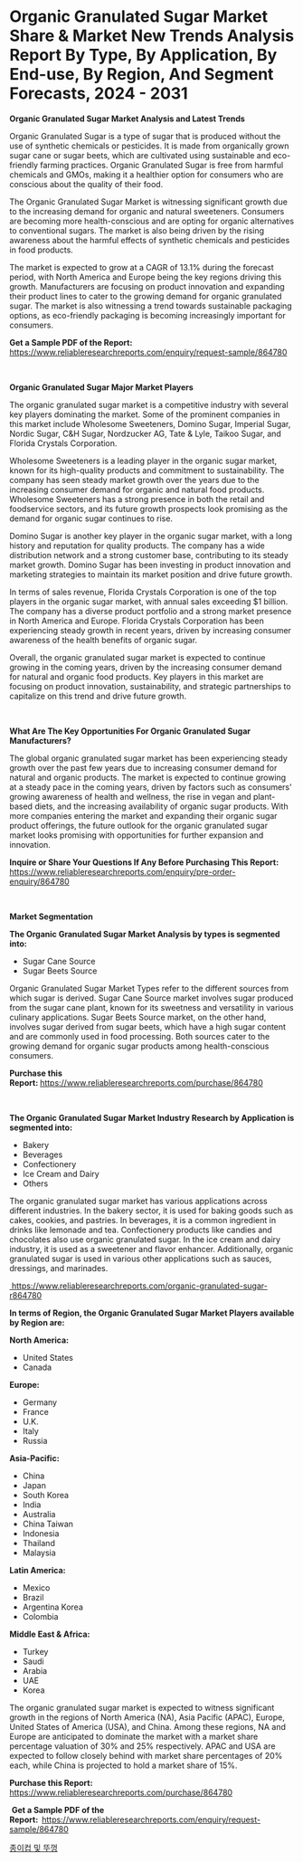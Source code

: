 <p><h1>Organic Granulated Sugar Market Share & Market New Trends Analysis Report By Type, By Application, By End-use, By Region, And Segment Forecasts, 2024 - 2031</h1></p><p><strong>Organic Granulated Sugar Market Analysis and Latest Trends</strong></p>
<p><p>Organic Granulated Sugar is a type of sugar that is produced without the use of synthetic chemicals or pesticides. It is made from organically grown sugar cane or sugar beets, which are cultivated using sustainable and eco-friendly farming practices. Organic Granulated Sugar is free from harmful chemicals and GMOs, making it a healthier option for consumers who are conscious about the quality of their food.</p><p>The Organic Granulated Sugar Market is witnessing significant growth due to the increasing demand for organic and natural sweeteners. Consumers are becoming more health-conscious and are opting for organic alternatives to conventional sugars. The market is also being driven by the rising awareness about the harmful effects of synthetic chemicals and pesticides in food products.</p><p>The market is expected to grow at a CAGR of 13.1% during the forecast period, with North America and Europe being the key regions driving this growth. Manufacturers are focusing on product innovation and expanding their product lines to cater to the growing demand for organic granulated sugar. The market is also witnessing a trend towards sustainable packaging options, as eco-friendly packaging is becoming increasingly important for consumers.</p></p>
<p><strong>Get a Sample PDF of the Report:&nbsp;</strong> <a href="https://www.reliableresearchreports.com/enquiry/request-sample/864780">https://www.reliableresearchreports.com/enquiry/request-sample/864780</a></p>
<p>&nbsp;</p>
<p><strong>Organic Granulated Sugar Major Market Players</strong></p>
<p><p>The organic granulated sugar market is a competitive industry with several key players dominating the market. Some of the prominent companies in this market include Wholesome Sweeteners, Domino Sugar, Imperial Sugar, Nordic Sugar, C&H Sugar, Nordzucker AG, Tate & Lyle, Taikoo Sugar, and Florida Crystals Corporation.</p><p>Wholesome Sweeteners is a leading player in the organic sugar market, known for its high-quality products and commitment to sustainability. The company has seen steady market growth over the years due to the increasing consumer demand for organic and natural food products. Wholesome Sweeteners has a strong presence in both the retail and foodservice sectors, and its future growth prospects look promising as the demand for organic sugar continues to rise.</p><p>Domino Sugar is another key player in the organic sugar market, with a long history and reputation for quality products. The company has a wide distribution network and a strong customer base, contributing to its steady market growth. Domino Sugar has been investing in product innovation and marketing strategies to maintain its market position and drive future growth.</p><p>In terms of sales revenue, Florida Crystals Corporation is one of the top players in the organic sugar market, with annual sales exceeding $1 billion. The company has a diverse product portfolio and a strong market presence in North America and Europe. Florida Crystals Corporation has been experiencing steady growth in recent years, driven by increasing consumer awareness of the health benefits of organic sugar.</p><p>Overall, the organic granulated sugar market is expected to continue growing in the coming years, driven by the increasing consumer demand for natural and organic food products. Key players in this market are focusing on product innovation, sustainability, and strategic partnerships to capitalize on this trend and drive future growth.</p></p>
<p>&nbsp;</p>
<p><strong>What Are The Key Opportunities For Organic Granulated Sugar Manufacturers?</strong></p>
<p><p>The global organic granulated sugar market has been experiencing steady growth over the past few years due to increasing consumer demand for natural and organic products. The market is expected to continue growing at a steady pace in the coming years, driven by factors such as consumers' growing awareness of health and wellness, the rise in vegan and plant-based diets, and the increasing availability of organic sugar products. With more companies entering the market and expanding their organic sugar product offerings, the future outlook for the organic granulated sugar market looks promising with opportunities for further expansion and innovation.</p></p>
<p><strong>Inquire or Share Your Questions If Any Before Purchasing This Report:</strong> <a href="https://www.reliableresearchreports.com/enquiry/pre-order-enquiry/864780">https://www.reliableresearchreports.com/enquiry/pre-order-enquiry/864780</a></p>
<p>&nbsp;</p>
<p><strong>Market Segmentation</strong></p>
<p><strong>The Organic Granulated Sugar Market Analysis by types is segmented into:</strong></p>
<p><ul><li>Sugar Cane Source</li><li>Sugar Beets Source</li></ul></p>
<p><p>Organic Granulated Sugar Market Types refer to the different sources from which sugar is derived. Sugar Cane Source market involves sugar produced from the sugar cane plant, known for its sweetness and versatility in various culinary applications. Sugar Beets Source market, on the other hand, involves sugar derived from sugar beets, which have a high sugar content and are commonly used in food processing. Both sources cater to the growing demand for organic sugar products among health-conscious consumers.</p></p>
<p><strong>Purchase this Report:&nbsp;</strong><a href="https://www.reliableresearchreports.com/purchase/864780">https://www.reliableresearchreports.com/purchase/864780</a></p>
<p>&nbsp;</p>
<p><strong>The Organic Granulated Sugar Market Industry Research by Application is segmented into:</strong></p>
<p><ul><li>Bakery</li><li>Beverages</li><li>Confectionery</li><li>Ice Cream and Dairy</li><li>Others</li></ul></p>
<p><p>The organic granulated sugar market has various applications across different industries. In the bakery sector, it is used for baking goods such as cakes, cookies, and pastries. In beverages, it is a common ingredient in drinks like lemonade and tea. Confectionery products like candies and chocolates also use organic granulated sugar. In the ice cream and dairy industry, it is used as a sweetener and flavor enhancer. Additionally, organic granulated sugar is used in various other applications such as sauces, dressings, and marinades.</p></p>
<p><a href="https://www.reliableresearchreports.com/organic-granulated-sugar-r864780">&nbsp;https://www.reliableresearchreports.com/organic-granulated-sugar-r864780</a></p>
<p><strong>In terms of Region, the Organic Granulated Sugar Market Players available by Region are:</strong></p>
<p>
    <p> <strong> North America: </strong>
        <ul>
            <li>United States</li>
            <li>Canada</li>
        </ul>
        </p> 
    <p> <strong> Europe: </strong>
        <ul>
            <li>Germany</li>
            <li>France</li>
            <li>U.K.</li>
            <li>Italy</li>
            <li>Russia</li>
        </ul>
        </p> 
    <p> <strong> Asia-Pacific: </strong>
        <ul>
            <li>China</li>
            <li>Japan</li>
            <li>South Korea</li>
            <li>India</li>
            <li>Australia</li>
            <li>China Taiwan</li>
            <li>Indonesia</li>
            <li>Thailand</li>
            <li>Malaysia</li>
        </ul>
        </p> 
    <p> <strong> Latin America: </strong>
        <ul>
            <li>Mexico</li>
            <li>Brazil</li>
            <li>Argentina Korea</li>
            <li>Colombia</li>
        </ul>
        </p> 
    <p> <strong> Middle East & Africa: </strong>
        <ul>
            <li>Turkey</li>
            <li>Saudi</li>
            <li>Arabia</li>
            <li>UAE</li>
            <li>Korea</li>
        </ul>
    </p>
    </p>
<p><p>The organic granulated sugar market is expected to witness significant growth in the regions of North America (NA), Asia Pacific (APAC), Europe, United States of America (USA), and China. Among these regions, NA and Europe are anticipated to dominate the market with a market share percentage valuation of 30% and 25% respectively. APAC and USA are expected to follow closely behind with market share percentages of 20% each, while China is projected to hold a market share of 15%.</p></p>
<p><strong>Purchase this Report: </strong><a href="https://www.reliableresearchreports.com/purchase/864780">https://www.reliableresearchreports.com/purchase/864780</a></p>
<p>&nbsp;<strong>Get a Sample PDF of the Report:&nbsp;&nbsp;</strong><a href="https://www.reliableresearchreports.com/enquiry/request-sample/864780">https://www.reliableresearchreports.com/enquiry/request-sample/864780</a></p>
<p><strong></strong></p>
<p><p><a href="https://github.com/FelipeGrrady654556/Market-Research-Report-List-1/blob/main/263267016300.md">종이컵 및 뚜껑</a></p></p>